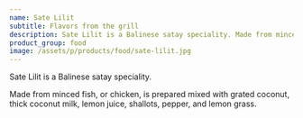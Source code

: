 ```yaml
---
name: Sate Lilit
subtitle: Flavors from the grill
description: Sate Lilit is a Balinese satay speciality. Made from minced fish, or chicken, is prepared mixed with grated coconut, thick coconut milk, lemon juice, shallots, pepper, and lemon grass.
product_group: food
image: /assets/p/products/food/sate-lilit.jpg
---
```

Sate Lilit is a Balinese satay speciality.

Made from minced fish, or chicken, is prepared mixed with grated coconut, thick coconut milk, lemon juice, shallots, pepper, and lemon grass.
